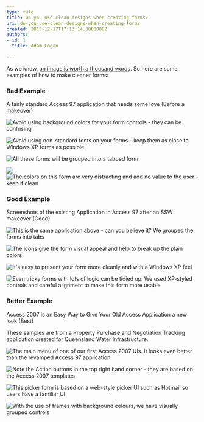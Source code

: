 ```yaml
---
type: rule
title: Do you use clean designs when creating forms?
uri: do-you-use-clean-designs-when-creating-forms
created: 2015-12-17T17:13:14.0000000Z
authors:
- id: 1
  title: Adam Cogan

---
```


​​As we know, [a​n image is worth a thousand words​](/_layouts/15/FIXUPREDIRECT.ASPX?WebId=3dfc0e07-e23a-4cbb-aac2-e778b71166a2&TermSetId=07da3ddf-0924-4cd2-a6d4-a4809ae20160&TermId=05d3e94e-36d1-40e7-ba91-42dc1ada45ad)​. So here are some examples of how to make cleaner forms:
 
###  Bad Example

A fairly standard Access 97 application that needs some love (Before a makeover)

![ Avoid using background colors for your form controls - they can be confusing](accessui_candidateedit1_before.gif)

![ Avoid using non-standard fonts on your forms - keep them as close to Windows XP forms as possible](accessui_candidateedit2_before.gif)

![ All these forms will be grouped into a tabbed form](accessui_candidateedit3_before.gif)

![](accessui_candidateedit4_before.gif)
![ The colors on this form are very distracting and add no value to the user - keep it clean](accessui_candidatesearch_before.gif)

###  Good Example 

Screenshots of the existing Application in Access 97 after an SSW makeover (Good)​​

![ This is the same application above - can you believe it? We grouped the forms into tabs](accessui_candidateedit1_after.gif)

![ The icons give the form visual appeal and help to break up the plain colors](accessui_candidateedit2_after.gif)

![ It's easy to present your form more cleanly and with a Windows XP feel](accessui_candidateedit3_after.gif)

![ Even tricky forms with lots of logic can be tidied up. We used XP-styled controls and careful alignment to make this form more usable](accessui_candidatesearch_after.gif)

###  Better Example

Access 2007 is an Easy Way to Give Your Old Access Application a new look (Best)​

These samples are from a Property Purchase and Negotiation Tracking application created for Queensland Water Infrastructure.​

![ The main menu of one of our first Access 2007 UIs. It looks even better than the revamped Access 97 application](Aqua_MainMenu.jpg)

![ Note the Action buttons in the top right hand corner - they are based on the Access 2007 templates](Aqua_Valuation.jpg)

![ This picker form is based on a web-style picker UI such as Hotmail so users have a familiar UI](Aqua_PickerForm.jpg)

![ With the use of frames with background colours, we have visually grouped controls](Aqua_Agreement.jpg)
